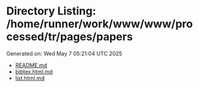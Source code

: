# Directory Listing: /home/runner/work/www/www/processed/tr/pages/papers
Generated on: Wed May  7 05:21:04 UTC 2025

- [README.md](README.md)
- [bibtex.html.md](bibtex.html.md)
- [list.html.md](list.html.md)
